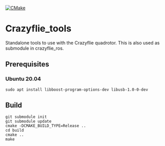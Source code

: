 [![CMake](https://github.com/whoenig/crazyflie_tools/actions/workflows/cmake.yml/badge.svg?branch=dev-crazyflie-link-cpp)](https://github.com/whoenig/crazyflie_tools/actions/workflows/cmake.yml)

# Crazyflie_tools

Standalone tools to use with the Crazyflie quadrotor.
This is also used as submodule in crazyflie_ros.

## Prerequisites

### Ubuntu 20.04

```
sudo apt install libboost-program-options-dev libusb-1.0-0-dev
```

## Build

```
git submodule init
git submodule update
cmake -DCMAKE_BUILD_TYPE=Release ..
cd build
cmake ..
make
```
